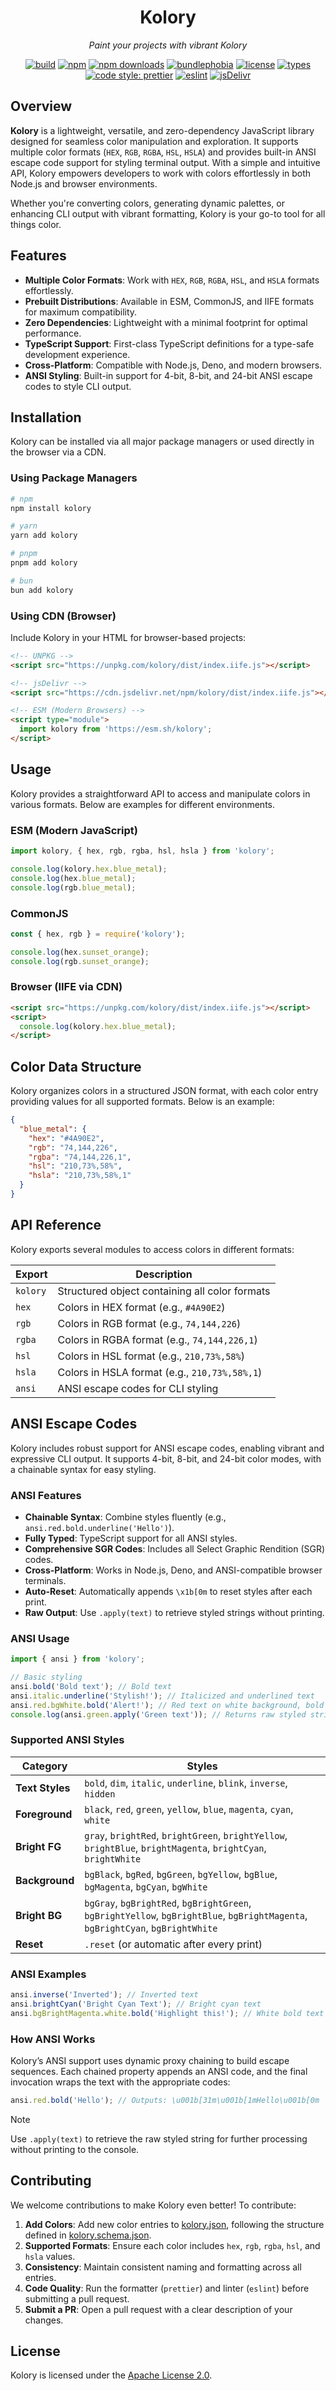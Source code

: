 <div align="center">

# Kolory

_Paint your projects with vibrant Kolory_

[![build](https://github.com/teneplaysofficial/kolory/actions/workflows/release.yml/badge.svg)](https://github.com/teneplaysofficial/kolory/actions/workflows/release.yml)
[![npm](https://img.shields.io/npm/v/kolory.svg)](https://www.npmjs.com/package/kolory)
[![npm downloads](https://img.shields.io/npm/dw/kolory)](https://www.npmjs.com/package/kolory)
[![bundlephobia](https://img.shields.io/bundlephobia/minzip/kolory)](https://github.com/teneplaysofficial/kolory)
[![license](https://img.shields.io/npm/l/kolory)](./LICENSE)
[![types](https://img.shields.io/npm/types/kolory)](https://github.com/teneplaysofficial/kolory)
[![code style: prettier](https://img.shields.io/badge/code_style-prettier-ff69b4.svg)](https://github.com/teneplaysofficial/kolory)
[![eslint](https://img.shields.io/badge/lint-eslint-4B32C3)](https://github.com/teneplaysofficial/kolory)
[![jsDelivr](https://data.jsdelivr.com/v1/package/npm/kolory/badge?style=square)](https://github.com/teneplaysofficial/kolory)

</div>

## Overview

**Kolory** is a lightweight, versatile, and zero-dependency JavaScript library designed for seamless color manipulation and exploration. It supports multiple color formats (`HEX`, `RGB`, `RGBA`, `HSL`, `HSLA`) and provides built-in ANSI escape code support for styling terminal output. With a simple and intuitive API, Kolory empowers developers to work with colors effortlessly in both Node.js and browser environments.

Whether you're converting colors, generating dynamic palettes, or enhancing CLI output with vibrant formatting, Kolory is your go-to tool for all things color.

## Features

- **Multiple Color Formats**: Work with `HEX`, `RGB`, `RGBA`, `HSL`, and `HSLA` formats effortlessly.
- **Prebuilt Distributions**: Available in ESM, CommonJS, and IIFE formats for maximum compatibility.
- **Zero Dependencies**: Lightweight with a minimal footprint for optimal performance.
- **TypeScript Support**: First-class TypeScript definitions for a type-safe development experience.
- **Cross-Platform**: Compatible with Node.js, Deno, and modern browsers.
- **ANSI Styling**: Built-in support for 4-bit, 8-bit, and 24-bit ANSI escape codes to style CLI output.

## Installation

Kolory can be installed via all major package managers or used directly in the browser via a CDN.

### Using Package Managers

```bash
# npm
npm install kolory

# yarn
yarn add kolory

# pnpm
pnpm add kolory

# bun
bun add kolory
```

### Using CDN (Browser)

Include Kolory in your HTML for browser-based projects:

```html
<!-- UNPKG -->
<script src="https://unpkg.com/kolory/dist/index.iife.js"></script>

<!-- jsDelivr -->
<script src="https://cdn.jsdelivr.net/npm/kolory/dist/index.iife.js"></script>

<!-- ESM (Modern Browsers) -->
<script type="module">
  import kolory from 'https://esm.sh/kolory';
</script>
```

## Usage

Kolory provides a straightforward API to access and manipulate colors in various formats. Below are examples for different environments.

### ESM (Modern JavaScript)

```js
import kolory, { hex, rgb, rgba, hsl, hsla } from 'kolory';

console.log(kolory.hex.blue_metal);
console.log(hex.blue_metal);
console.log(rgb.blue_metal);
```

### CommonJS

```js
const { hex, rgb } = require('kolory');

console.log(hex.sunset_orange);
console.log(rgb.sunset_orange);
```

### Browser (IIFE via CDN)

```html
<script src="https://unpkg.com/kolory/dist/index.iife.js"></script>
<script>
  console.log(kolory.hex.blue_metal);
</script>
```

## Color Data Structure

Kolory organizes colors in a structured JSON format, with each color entry providing values for all supported formats. Below is an example:

```json
{
  "blue_metal": {
    "hex": "#4A90E2",
    "rgb": "74,144,226",
    "rgba": "74,144,226,1",
    "hsl": "210,73%,58%",
    "hsla": "210,73%,58%,1"
  }
}
```

## API Reference

Kolory exports several modules to access colors in different formats:

| Export   | Description                                    |
| -------- | ---------------------------------------------- |
| `kolory` | Structured object containing all color formats |
| `hex`    | Colors in HEX format (e.g., `#4A90E2`)         |
| `rgb`    | Colors in RGB format (e.g., `74,144,226`)      |
| `rgba`   | Colors in RGBA format (e.g., `74,144,226,1`)   |
| `hsl`    | Colors in HSL format (e.g., `210,73%,58%`)     |
| `hsla`   | Colors in HSLA format (e.g., `210,73%,58%,1`)  |
| `ansi`   | ANSI escape codes for CLI styling              |

## ANSI Escape Codes

Kolory includes robust support for ANSI escape codes, enabling vibrant and expressive CLI output. It supports 4-bit, 8-bit, and 24-bit color modes, with a chainable syntax for easy styling.

### ANSI Features

- **Chainable Syntax**: Combine styles fluently (e.g., `ansi.red.bold.underline('Hello')`).
- **Fully Typed**: TypeScript support for all ANSI styles.
- **Comprehensive SGR Codes**: Includes all Select Graphic Rendition (SGR) codes.
- **Cross-Platform**: Works in Node.js, Deno, and ANSI-compatible browser terminals.
- **Auto-Reset**: Automatically appends `\x1b[0m` to reset styles after each print.
- **Raw Output**: Use `.apply(text)` to retrieve styled strings without printing.

### ANSI Usage

```js
import { ansi } from 'kolory';

// Basic styling
ansi.bold('Bold text'); // Bold text
ansi.italic.underline('Stylish!'); // Italicized and underlined text
ansi.red.bgWhite.bold('Alert!'); // Red text on white background, bold
console.log(ansi.green.apply('Green text')); // Returns raw styled string
```

### Supported ANSI Styles

| Category        | Styles                                                                                                                         |
| --------------- | ------------------------------------------------------------------------------------------------------------------------------ |
| **Text Styles** | `bold`, `dim`, `italic`, `underline`, `blink`, `inverse`, `hidden`                                                             |
| **Foreground**  | `black`, `red`, `green`, `yellow`, `blue`, `magenta`, `cyan`, `white`                                                          |
| **Bright FG**   | `gray`, `brightRed`, `brightGreen`, `brightYellow`, `brightBlue`, `brightMagenta`, `brightCyan`, `brightWhite`                 |
| **Background**  | `bgBlack`, `bgRed`, `bgGreen`, `bgYellow`, `bgBlue`, `bgMagenta`, `bgCyan`, `bgWhite`                                          |
| **Bright BG**   | `bgGray`, `bgBrightRed`, `bgBrightGreen`, `bgBrightYellow`, `bgBrightBlue`, `bgBrightMagenta`, `bgBrightCyan`, `bgBrightWhite` |
| **Reset**       | `.reset` (or automatic after every print)                                                                                      |

### ANSI Examples

```js
ansi.inverse('Inverted'); // Inverted text
ansi.brightCyan('Bright Cyan Text'); // Bright cyan text
ansi.bgBrightMagenta.white.bold('Highlight this!'); // White bold text on bright magenta background
```

### How ANSI Works

Kolory’s ANSI support uses dynamic proxy chaining to build escape sequences. Each chained property appends an ANSI code, and the final invocation wraps the text with the appropriate codes:

```js
ansi.red.bold('Hello'); // Outputs: \u001b[31m\u001b[1mHello\u001b[0m
```

> [!NOTE]
> Use `.apply(text)` to retrieve the raw styled string for further processing without printing to the console.

## Contributing

We welcome contributions to make Kolory even better! To contribute:

1. **Add Colors**: Add new color entries to [kolory.json](./kolory.json), following the structure defined in [kolory.schema.json](./kolory.schema.json).
2. **Supported Formats**: Ensure each color includes `hex`, `rgb`, `rgba`, `hsl`, and `hsla` values.
3. **Consistency**: Maintain consistent naming and formatting across all entries.
4. **Code Quality**: Run the formatter (`prettier`) and linter (`eslint`) before submitting a pull request.
5. **Submit a PR**: Open a pull request with a clear description of your changes.

## License

Kolory is licensed under the [Apache License 2.0](./LICENSE).
